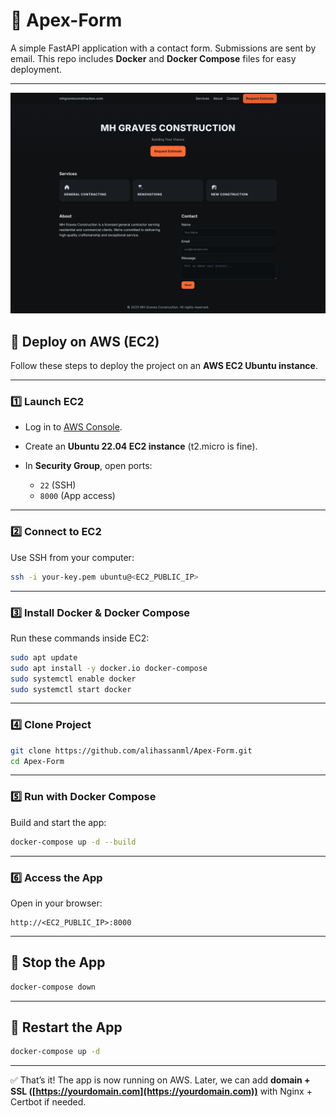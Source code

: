 # 📩 Apex-Form

A simple FastAPI application with a contact form. Submissions are sent by email.
This repo includes **Docker** and **Docker Compose** files for easy deployment.

---
![Image](./style/image.png)

## 🚀 Deploy on AWS (EC2)

Follow these steps to deploy the project on an **AWS EC2 Ubuntu instance**.

---

### 1️⃣ Launch EC2

* Log in to [AWS Console](https://console.aws.amazon.com/).
* Create an **Ubuntu 22.04 EC2 instance** (t2.micro is fine).
* In **Security Group**, open ports:

  * `22` (SSH)
  * `8000` (App access)

---

### 2️⃣ Connect to EC2

Use SSH from your computer:

```bash
ssh -i your-key.pem ubuntu@<EC2_PUBLIC_IP>
```

---

### 3️⃣ Install Docker & Docker Compose

Run these commands inside EC2:

```bash
sudo apt update
sudo apt install -y docker.io docker-compose
sudo systemctl enable docker
sudo systemctl start docker
```

---

### 4️⃣ Clone Project

```bash
git clone https://github.com/alihassanml/Apex-Form.git
cd Apex-Form
```

---

### 5️⃣ Run with Docker Compose

Build and start the app:

```bash
docker-compose up -d --build
```

---

### 6️⃣ Access the App

Open in your browser:

```
http://<EC2_PUBLIC_IP>:8000
```

---

## 🛑 Stop the App

```bash
docker-compose down
```

---

## 🔄 Restart the App

```bash
docker-compose up -d
```

---

✅ That’s it! The app is now running on AWS.
Later, we can add **domain + SSL ([https://yourdomain.com](https://yourdomain.com))** with Nginx + Certbot if needed.
